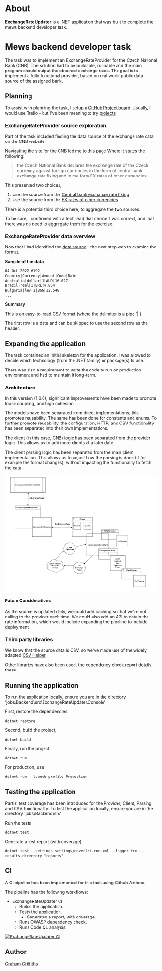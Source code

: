 # About
**ExchangeRateUpdater** is a .NET application that was built to complete the mews backend developer task.

# Mews backend developer task

The task was to implement an ExchangeRateProvider for the Czech National Bank (CNB). 
The solution had to be buildable, runnable and the main program should output the obtained exchange rates.
The goal is to implement a fully functional provider, based on real world public data source of the assigned bank.

## Planning
To assist with planning the task, I setup a [GitHub Project board](https://github.com/users/grahamrgriffiths/projects/1/views/1). Usually, I would use Trello - but I've been meaning to try [projects](https://docs.github.com/en/issues/planning-and-tracking-with-projects/learning-about-projects/about-projects)

### ExchangeRateProvider source exploration
Part of the task included finding the data source of the exchange rate data on the CNB website. 

Navigating the site for the CNB led me to [this page](https://www.cnb.cz/en/financial-markets/foreign-exchange-market/)
Where it states the following:

> the Czech National Bank declares the exchange rate of the Czech currency against foreign currencies in the form of central bank exchange rate fixing and in the form FX rates of other currencies.

This presented two choices,
1. Use the source from the [Central bank exchange rate fixing](https://www.cnb.cz/en/financial-markets/foreign-exchange-market/central-bank-exchange-rate-fixing/)
2. Use the source from the [FX rates of other currencies](https://www.cnb.cz/en/financial-markets/foreign-exchange-market/fx-rates-of-other-currencies/)
 
There is a potential third choice here, to aggregate the two sources.

To be sure, I confirmed with a tech lead that choice 1 was correct, and that there was no need to aggregate them for the exercise.

### ExchangeRateProvider data overview 
Now that I had identified the [data source](https://www.cnb.cz/en/financial-markets/foreign-exchange-market/central-bank-exchange-rate-fixing/central-bank-exchange-rate-fixing/daily.txt?date=04.10.2022) - the next step was to examine the format.

**Sample of the data**
```csv
04 Oct 2022 #192
Country|Currency|Amount|Code|Rate
Australia|dollar|1|AUD|16.027
Brazil|real|1|BRL|4.854
Bulgaria|lev|1|BGN|12.548
...
```

**Summary**

This is an easy-to-read CSV format (where the delimiter is a pipe '|'). 

The first row is a date and can be skipped to use the second row as the header.

## Expanding the application
The task contained an initial skeleton for the application. I was allowed to decide which technology (from the .NET family) or package(s) to use.

There was also a requirement to write the code to run on production environment and had to maintain it long-term.

### Architecture
In this version (1.0.0), significant improvements have been made to promote loose coupling, and high cohesion.

The models have been separated from direct implementations; this promotes reusability. The same has been done for constants and enums.
To further promote reusability, the configuration, HTTP, and CSV functionality has been separated into their own implementations. 

The client (in this case, CNB) logic has been separated from the provider logic. This allows us to add more clients at a later date.

The client parsing logic has been separated from the main client implementation. 
This allows us to adjust how the parsing is done (if for example the format changes), without impacting the functionality to fetch the data.

![Architecture Overview](Architecture.png "Architecture Overview")

#### Future Considerations 
As the source is updated daily, we could add caching so that we're not calling to the provider each time.
We could also add an API to obtain the rate information, which would include expanding the pipeline to include deployment.

### Third party libraries 
We know that the source data is CSV, so we've made use of the widely adapted [CSV Helper](https://joshclose.github.io/CsvHelper/)

Other libraries have also been used, the dependency check report details these.

## Running the application
To run the application locally, ensure you are in the directory 'jobs\Backend\src\ExchangeRateUpdater.Console'

First, restore the dependencies.
```
dotnet restore
```

Second, build the project,
```
dotnet build
```

Finally, run the project.
```
dotnet run
```

For production, use
```
dotnet run --launch-profile Production
```

## Testing the application
Partial test coverage has been introduced for the Provider, Client, Parsing and CSV functionality.
To test the application locally, ensure you are in the directory 'jobs\Backend\src'

Run the tests
```
dotnet test
```

Generate a test report (with coverage)
```
dotnet test --settings settings/coverlet-run.xml --logger trx --results-directory "reports"
```

## CI 
A CI pipeline has been implemented for this task using Github Actions.

The pipeline has the following workflows:
- ExchangeRateUpdater CI
    - Builds the application.
    - Tests the application. 
        - Generates a report, with coverage.
    - Runs OWASP dependency check.
    - Runs Code QL analysis.

[![ExchangeRateUpdater CI](https://github.com/grahamrgriffiths/ExchangeRateProvider/actions/workflows/ExchangeRateUpdater.yml/badge.svg)](https://github.com/grahamrgriffiths/ExchangeRateProvider/actions/workflows/ExchangeRateUpdater.yml)


## Author
[Graham Griffiths](https://github.com/grahamrgriffiths)
